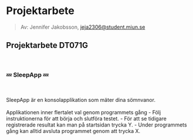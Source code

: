 # Projektarbete
> Av: Jennifer Jakobsson, jeja2306@student.miun.se

## Projektarbete DT071G
<br>

### 💤 SleepApp 💤

<br>
<br>
SleepApp är en konsolapplikation som mäter dina sömnvanor. 
<br>
<br>
Applikationen inner flertalet val genom programmets gång
- Följ instruktionerna för att börja och slutföra testet.
- För att se tidigare registrerade resultat kan man på startsidan trycka Y.
- Under programmets gång kan alltid avsluta programmet genom att trycka X.